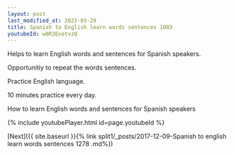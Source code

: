 ```yaml
---
layout: post
last_modified_at: 2021-03-29
title: Spanish to English learn words sentences 1003 
youtubeId: w8R3ExetvzQ
---
```

 
 
Helps to learn English words and sentences for Spanish speakers.

Opportunitiy to repeat the words sentences. 

Practice English language. 
 
10 minutes practice every day. 
 
How to learn English words and sentences for Spanish speakers 
 
{% include youtubePlayer.html id=page.youtubeId %}
 
 
[Next]({{ site.baseurl }}{% link  split1/_posts/2017-12-09-Spanish to english learn words sentences 1278 .md%})
 

